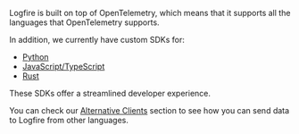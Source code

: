 Logfire is built on top of OpenTelemetry, which means that it supports all the languages that OpenTelemetry supports.

In addition, we currently have custom SDKs for:

- [Python](https://github.com/pydantic/logfire)
- [JavaScript/TypeScript](https://github.com/pydantic/logfire-js)
- [Rust](https://github.com/pydantic/logfire-rust)

These SDKs offer a streamlined developer experience.

You can check our [Alternative Clients](how-to-guides/alternative-clients.md) section to see how
you can send data to Logfire from other languages.
